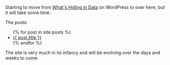 Starting to move from [What's Hiding in Data](https://hidingindata.wordpress.com/) on WordPress 
to over here, but it will take some time..

The posts:

<ul>
  {% for post in site.posts %}
    <li>
      <a href="{{ post.url }}">{{ post.title }}</a>
    </li>
  {% endfor %}
</ul>

The site is very much in its infancy and will be evolving over the days and weeks to come.
